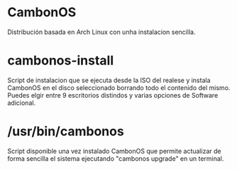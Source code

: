 # CambonOS
Distribución basada en Arch Linux con unha instalacion sencilla.

# cambonos-install
Script de instalacion que se ejecuta desde la ISO del realese y instala CambonOS en el disco seleccionado borrando todo el contenido del mismo. Puedes elgir entre 9 escritorios distindos y varias opciones de Software adicional.

# /usr/bin/cambonos
Script disponible una vez instalado CambonOS que permite actualizar de forma sencilla el sistema ejecutando "cambonos upgrade" en un terminal.
